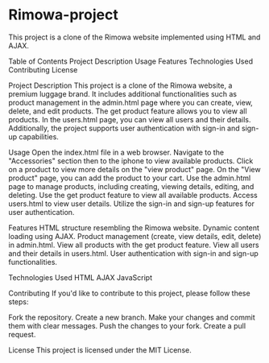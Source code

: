 # Rimowa-project
This project is a clone of the Rimowa website implemented using HTML and AJAX.

Table of Contents
Project Description
Usage
Features
Technologies Used
Contributing
License

Project Description
This project is a clone of the Rimowa website, a premium luggage brand. It includes additional functionalities such as product management in the admin.html page where you can create, view, delete, and edit products. The get product feature allows you to view all products. In the users.html page, you can view all users and their details. Additionally, the project supports user authentication with sign-in and sign-up capabilities.

Usage
Open the index.html file in a web browser.
Navigate to the "Accessories" section then to the iphone to view available products.
Click on a product to view more details on the "view product" page.
On the "View product" page, you can add the product to your cart. 
Use the admin.html page to manage products, including creating, viewing details, editing, and deleting.
Use the get product feature to view all available products.
Access users.html to view user details.
Utilize the sign-in and sign-up features for user authentication.

Features
HTML structure resembling the Rimowa website.
Dynamic content loading using AJAX.
Product management (create, view details, edit, delete) in admin.html.
View all products with the get product feature.
View all users and their details in users.html.
User authentication with sign-in and sign-up functionalities.

Technologies Used
HTML
AJAX
JavaScript

Contributing
If you'd like to contribute to this project, please follow these steps:

Fork the repository.
Create a new branch.
Make your changes and commit them with clear messages.
Push the changes to your fork.
Create a pull request.

License
This project is licensed under the MIT License.
